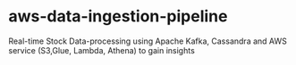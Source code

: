 # aws-data-ingestion-pipeline
Real-time Stock Data-processing using Apache Kafka, Cassandra and AWS service (S3,Glue, Lambda, Athena) to gain insights
